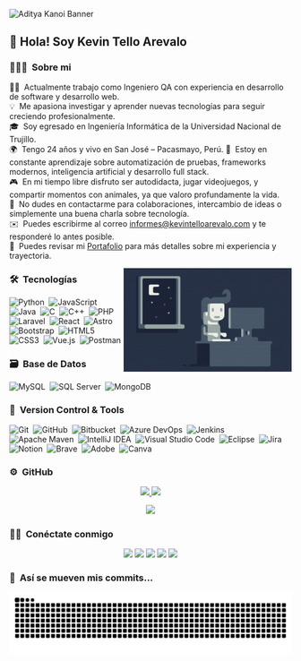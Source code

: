 ![Aditya Kanoi Banner](https://media.licdn.com/dms/image/v2/D4E16AQFTN5kFbKIG8g/profile-displaybackgroundimage-shrink_350_1400/profile-displaybackgroundimage-shrink_350_1400/0/1731214209413?e=1762992000&v=beta&t=dtMDwzZIBhMTJvX0PRSBzbN8fl9S26QswDh0mpMPOGI)

<h2 align="left">👋 Hola! Soy Kevin Tello Arevalo</h2>

<!-- ## 👋 &nbsp;Hola! Soy Kevin Tello Arevalo -->

### 👨🏻‍💻 &nbsp;Sobre mi

👨‍💻 &nbsp;Actualmente trabajo como Ingeniero QA con experiencia en desarrollo de software y desarrollo web.\
💡 &nbsp;Me apasiona investigar y aprender nuevas tecnologías para seguir creciendo profesionalmente.\
🎓 &nbsp;Soy egresado en Ingeniería Informática de la Universidad Nacional de Trujillo.\
🌍 &nbsp;Tengo 24 años y vivo en San José – Pacasmayo, Perú.
🌱 &nbsp;Estoy en constante aprendizaje sobre automatización de pruebas, frameworks modernos, inteligencia artificial y desarrollo full stack.\
🎮 &nbsp;En mi tiempo libre disfruto ser autodidacta, jugar videojuegos, y compartir momentos con animales, ya que valoro profundamente la vida.\
💬 &nbsp;No dudes en contactarme para colaboraciones, intercambio de ideas o simplemente una buena charla sobre tecnología.\
✉️ &nbsp;Puedes escribirme al correo informes@kevintelloarevalo.com y te responderé lo antes posible.\
📄 &nbsp;Puedes revisar mi [Portafolio](https://www.kevintelloarevalo.com/) para más detalles sobre mi experiencia y trayectoria.


<img alt="Night Coding" src="https://raw.githubusercontent.com/AVS1508/AVS1508/master/assets/Night-Coding.gif" align="right"/>

### 🛠 &nbsp;Tecnologías

![Python](https://img.shields.io/badge/python-3670A0?style=for-the-badge&logo=python&logoColor=ffdd54)&nbsp;
![JavaScript](https://img.shields.io/badge/javascript-%23323330.svg?style=for-the-badge&logo=javascript&logoColor=%23F7DF1E)&nbsp;
![Java](https://img.shields.io/badge/java-%23ED8B00.svg?style=for-the-badge&logo=java&logoColor=white)&nbsp;
![C](https://img.shields.io/badge/c-%2300599C.svg?style=for-the-badge&logo=c&logoColor=white)&nbsp;
![C++](https://img.shields.io/badge/c++-%2300599C.svg?style=for-the-badge&logo=c%2B%2B&logoColor=white)&nbsp;
![PHP](https://img.shields.io/badge/php-%23777BB4.svg?style=for-the-badge&logo=php&logoColor=white)&nbsp;
![Laravel](https://img.shields.io/badge/laravel-%23FF2D20.svg?style=for-the-badge&logo=laravel&logoColor=white)&nbsp;
![React](https://img.shields.io/badge/react-%2361DAFB.svg?style=for-the-badge&logo=react&logoColor=black)&nbsp;
![Astro](https://img.shields.io/badge/Astro-%23000000.svg?style=for-the-badge&logo=astro&logoColor=FF5A03)&nbsp;
![Bootstrap](https://img.shields.io/badge/bootstrap-%23563D7C.svg?style=for-the-badge&logo=bootstrap&logoColor=white)&nbsp;
![HTML5](https://img.shields.io/badge/html5-%23E34F26.svg?style=for-the-badge&logo=html5&logoColor=white)&nbsp;
![CSS3](https://img.shields.io/badge/css3-%231572B6.svg?style=for-the-badge&logo=css3&logoColor=white)&nbsp;
![Vue.js](https://img.shields.io/badge/vuejs-%2335495e.svg?style=for-the-badge&logo=vuedotjs&logoColor=%234FC08D)&nbsp;
![Postman](https://img.shields.io/badge/Postman-FF6C37?style=for-the-badge&logo=postman&logoColor=white)&nbsp;


### 🗃 &nbsp;Base de Datos

![MySQL](https://img.shields.io/badge/mysql-%2300f.svg?style=for-the-badge&logo=mysql&logoColor=white)&nbsp;
![SQL Server](https://img.shields.io/badge/Microsoft%20SQL%20Server-CC2927?style=for-the-badge&logo=microsoft%20sql%20server&logoColor=white)&nbsp;
![MongoDB](https://img.shields.io/badge/MongoDB-%234ea94b.svg?style=for-the-badge&logo=mongodb&logoColor=white)&nbsp;


### 🧰 &nbsp;Version Control & Tools 

![Git](https://img.shields.io/badge/git-%23F05033.svg?style=for-the-badge&logo=git&logoColor=white)&nbsp;
![GitHub](https://img.shields.io/badge/github-%23121011.svg?style=for-the-badge&logo=github&logoColor=white)&nbsp;
![Bitbucket](https://img.shields.io/badge/bitbucket-%230047B3.svg?style=for-the-badge&logo=bitbucket&logoColor=white)&nbsp;
![Azure DevOps](https://img.shields.io/badge/Azure%20DevOps-0078D7?style=for-the-badge&logo=azure-devops&logoColor=white)&nbsp;
![Jenkins](https://img.shields.io/badge/jenkins-%232C5263.svg?style=for-the-badge&logo=jenkins&logoColor=white)&nbsp;
![Apache Maven](https://img.shields.io/badge/Apache%20Maven-C71A36?style=for-the-badge&logo=Apache%20Maven&logoColor=white)&nbsp;
![IntelliJ IDEA](https://img.shields.io/badge/IntelliJ%20IDEA-000000.svg?style=for-the-badge&logo=intellij-idea&logoColor=white)&nbsp;
![Visual Studio Code](https://img.shields.io/badge/Visual%20Studio%20Code-0078d7.svg?style=for-the-badge&logo=visual-studio-code&logoColor=white)&nbsp;
![Eclipse](https://img.shields.io/badge/Eclipse-FE7A16.svg?style=for-the-badge&logo=Eclipse&logoColor=white)&nbsp;
![Jira](https://img.shields.io/badge/jira-%230A0FFF.svg?style=for-the-badge&logo=jira&logoColor=white)&nbsp;
![Notion](https://img.shields.io/badge/Notion-%23000000.svg?style=for-the-badge&logo=notion&logoColor=white)&nbsp;
![Brave](https://img.shields.io/badge/Brave-FB542B?style=for-the-badge&logo=Brave&logoColor=white)&nbsp;
![Adobe](https://img.shields.io/badge/adobe-%23FF0000.svg?style=for-the-badge&logo=adobe&logoColor=white)&nbsp;
![Canva](https://img.shields.io/badge/Canva-%2300C4CC.svg?style=for-the-badge&logo=Canva&logoColor=white)&nbsp;

### ⚙️ &nbsp;GitHub

<p align="center">
  <a href="https://github.com/kevintelloarevalo">
    <img height="180em" src="https://github-readme-stats-eight-theta.vercel.app/api?username=kevintelloarevalo&show_icons=true&theme=algolia&include_all_commits=true&count_private=true"/>
  </a>
  <a href="https://github.com/kevintelloarevalo">
    <img height="180em" src="https://github-readme-stats-eight-theta.vercel.app/api/top-langs/?username=kevintelloarevalo&layout=compact&langs_count=8&theme=algolia"/>
  </a>
</p>

<p align="center">
  <img height="180em" src="https://github-readme-streak-stats.herokuapp.com/?user=kevintelloarevalo&theme=dark&hide_border=true"/>
</p>


### 🤝🏻 &nbsp;Conéctate conmigo

<p align="center">
  <a href="https://www.kevintelloarevalo.com" target="_blank"><img src="https://img.shields.io/badge/-kevintelloarevalo.com-3423A6?style=flat&logo=Google-Chrome&logoColor=white"/></a>
  <a href="https://www.linkedin.com/in/kevinhernantello/" target="_blank"><img src="https://img.shields.io/badge/-Kevin%20Tello-0077B5?style=flat&logo=Linkedin&logoColor=white"/></a>
  <a href="mailto:informes@kevintelloarevalo.com"><img src="https://img.shields.io/badge/-KevinTelloArevalo-D14836?style=flat&logo=Gmail&logoColor=white"/></a>
  <a href="https://www.instagram.com/kevinxkvn/" target="_blank"><img src="https://img.shields.io/badge/-@kevintelloarevalo-E4405F?style=flat&logo=Instagram&logoColor=white"/></a>
  <a href="https://www.facebook.com/kevin.tello2k" target="_blank"><img src="https://img.shields.io/badge/-Kevin%20Tello%20Arevalo-1877F2?style=flat&logo=Facebook&logoColor=white"/></a>
</p>

### 🐍 &nbsp;Así se mueven mis commits...

<div align="center">
  <a href="https://github.com/kevintelloarevalo">
    <img src="https://raw.githubusercontent.com/kevintelloarevalo/kevintelloarevalo/main/dist/github-contribution-grid-snake.svg" alt="snake" />
  </a>
</div>
